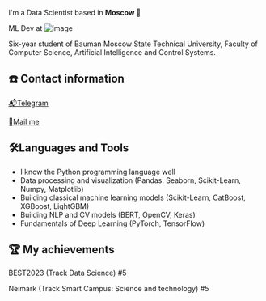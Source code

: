 I'm a Data Scientist based in **Moscow 🌆**

ML Dev at ![image](https://github.com/user-attachments/assets/da68b4e9-26a4-4872-91de-0f5195953327)



Six-year student of Bauman Moscow State Technical University, Faculty of Computer Science, Artificial Intelligence and Control Systems.

## ☎️ Contact information
[📬Telegram](https://t.me/usernamess)

[📧Mail me](mailto:i@sluysar.ru)

## 🛠Languages and Tools
- I know the Python programming language well
- Data processing and visualization (Pandas, Seaborn, Scikit-Learn, Numpy, Matplotlib)
- Building classical machine learning models (Scikit-Learn, CatBoost, XGBoost, LightGBM)
- Building NLP and CV models (BERT, OpenCV, Keras)
- Fundamentals of Deep Learning (PyTorch, TensorFlow)

## 🏆 My achievements
BEST2023 (Track Data Science) #5

Neimark (Track Smart Campus: Science and technology) #5

